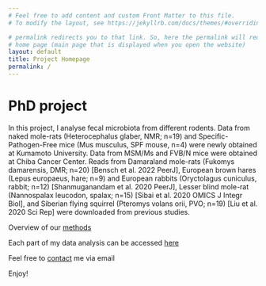 ```yaml
---
# Feel free to add content and custom Front Matter to this file.
# To modify the layout, see https://jekyllrb.com/docs/themes/#overriding-theme-defaults

# permalink redirects you to that link. So, here the permalink will redirect to the 
# home page (main page that is displayed when you open the website)
layout: default
title: Project Homepage
permalink: /
---
```


# PhD project

In this project, I analyse fecal microbiota from different rodents. Data from naked mole-rats (Heterocephalus glaber, NMR; n=19) and Specific-Pathogen-Free mice (Mus musculus, SPF mouse, n=4) were newly obtained at Kumamoto University. Data from MSM/Ms and FVB/N mice were obtained at Chiba Cancer Center. Reads from Damaraland mole-rats (Fukomys damarensis, DMR; n=20) [Bensch et al. 2022 PeerJ], European brown hares (Lepus europaeus, hare; n=9) and European rabbits (Oryctolagus cuniculus, rabbit; n=12) [Shanmuganandam et al. 2020 PeerJ], Lesser blind mole-rat (Nannospalax leucodon, spalax; n=15) [Sibai et al. 2020 OMICS J Integr Biol], and Siberian flying squirrel (Pteromys volans orii, PVO; n=19) [Liu et al. 2020 Sci Rep] were downloaded from previous studies.

Overview of our [methods]({{site.baseurl}}/methods)

Each part of my data analysis can be accessed [here]({{site.baseurl}}/vignettes)

Feel free to [contact]({{site.baseurl}}/contact) me via email

Enjoy!